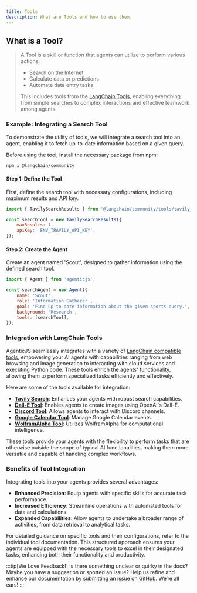 ```yaml
---
title: Tools
description: What are Tools and how to use them.
---
```


## What is a Tool?

> A Tool is a skill or function that agents can utilize to perform various actions:
>
> - Search on the Internet
> - Calculate data or predictions
> - Automate data entry tasks
>
> This includes tools from the [LangChain Tools](https://python.langchain.com/docs/integrations/tools), enabling everything from simple searches to complex interactions and effective teamwork among agents.

### Example: Integrating a Search Tool

To demonstrate the utility of tools, we will integrate a search tool into an agent, enabling it to fetch up-to-date information based on a given query.

Before using the tool, install the necessary package from npm:

```bash
npm i @langchain/community
```

#### Step 1: Define the Tool

First, define the search tool with necessary configurations, including maximum results and API key.

```js
import { TavilySearchResults } from '@langchain/community/tools/tavily_search';

const searchTool = new TavilySearchResults({
    maxResults: 1,
    apiKey: 'ENV_TRAVILY_API_KEY',
});
```

#### Step 2: Create the Agent

Create an agent named 'Scout', designed to gather information using the defined search tool.

```js
import { Agent } from 'agenticjs';

const searchAgent = new Agent({
    name: 'Scout',
    role: 'Information Gatherer',
    goal: 'Find up-to-date information about the given sports query.',
    background: 'Research',
    tools: [searchTool],
});
```

### Integration with LangChain Tools

AgenticJS seamlessly integrates with a variety of [LangChain compatible tools](https://js.langchain.com/v0.2/docs/integrations/tools), empowering your AI agents with capabilities ranging from web browsing and image generation to interacting with cloud services and executing Python code. These tools enrich the agents' functionality, allowing them to perform specialized tasks efficiently and effectively.

Here are some of the tools available for integration:

- **[Tavily Search](https://js.langchain.com/v0.2/docs/integrations/tools/tavily_search/)**: Enhances your agents with robust search capabilities.
- **[Dall-E Tool](https://js.langchain.com/v0.2/docs/integrations/tools/dalle/)**: Enables agents to create images using OpenAI's Dall-E.
- **[Discord Tool](https://js.langchain.com/v0.2/docs/integrations/tools/discord/)**: Allows agents to interact with Discord channels.
- **[Google Calendar Tool](https://js.langchain.com/v0.2/docs/integrations/tools/google_calendar/)**: Manage Google Calendar events.
- **[WolframAlpha Tool](https://js.langchain.com/v0.2/docs/integrations/tools/wolframalpha/)**: Utilizes WolframAlpha for computational intelligence.

These tools provide your agents with the flexibility to perform tasks that are otherwise outside the scope of typical AI functionalities, making them more versatile and capable of handling complex workflows.

### Benefits of Tool Integration

Integrating tools into your agents provides several advantages:
- **Enhanced Precision**: Equip agents with specific skills for accurate task performance.
- **Increased Efficiency**: Streamline operations with automated tools for data and calculations.
- **Expanded Capabilities**: Allow agents to undertake a broader range of activities, from data retrieval to analytical tasks.

For detailed guidance on specific tools and their configurations, refer to the individual tool documentation. This structured approach ensures your agents are equipped with the necessary tools to excel in their designated tasks, enhancing both their functionality and productivity.

:::tip[We Love Feedback!]
Is there something unclear or quirky in the docs? Maybe you have a suggestion or spotted an issue? Help us refine and enhance our documentation by [submitting an issue on GitHub](https://github.com/AI-Champions/AgenticJS/issues). We’re all ears!
:::

